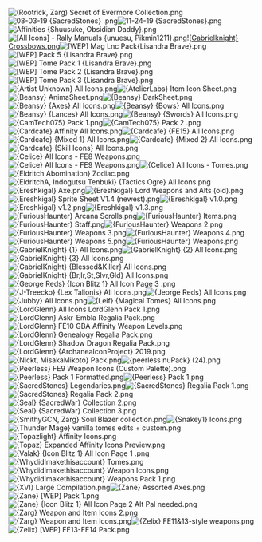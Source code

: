 ![(Rootrick, Zarg) Secret of Evermore Collection.png](https://raw.githubusercontent.com/Klokinator/FE-Repo/main/Item%20Icons/%5BAA%5D%20Icon%20Sheets/(Rootrick,%20Zarg)%20Secret%20of%20Evermore%20Collection.png "(Rootrick, Zarg) Secret of Evermore Collection.png")![08-03-19 {SacredStones} .png](https://raw.githubusercontent.com/Klokinator/FE-Repo/main/Item%20Icons/%5BAA%5D%20Icon%20Sheets/08-03-19%20%7BSacredStones%7D%20.png "08-03-19 {SacredStones} .png")![11-24-19 {SacredStones}.png](https://raw.githubusercontent.com/Klokinator/FE-Repo/main/Item%20Icons/%5BAA%5D%20Icon%20Sheets/11-24-19%20%7BSacredStones%7D.png "11-24-19 {SacredStones}.png")![Affinities {Shuusuke, Obsidian Daddy}.png](https://raw.githubusercontent.com/Klokinator/FE-Repo/main/Item%20Icons/%5BAA%5D%20Icon%20Sheets/Affinities%20%7BShuusuke,%20Obsidian%20Daddy%7D.png "Affinities {Shuusuke, Obsidian Daddy}.png")![[All Icons] - Rally Manuals {unuesu, Pikmin1211}.png](https://raw.githubusercontent.com/Klokinator/FE-Repo/main/Item%20Icons/%5BAA%5D%20Icon%20Sheets/%5BAll%20Icons%5D%20-%20Rally%20Manuals%20%7Bunuesu,%20Pikmin1211%7D.png "[All Icons] - Rally Manuals {unuesu, Pikmin1211}.png")![[Gabrielknight} Crossbows.png](https://raw.githubusercontent.com/Klokinator/FE-Repo/main/Item%20Icons/%5BAA%5D%20Icon%20Sheets/%5BGabrielknight%7D%20Crossbows.png "[Gabrielknight} Crossbows.png")![[WEP] Mag Lnc Pack{Lisandra Brave}.png](https://raw.githubusercontent.com/Klokinator/FE-Repo/main/Item%20Icons/%5BAA%5D%20Icon%20Sheets/%5BWEP%5D%20Mag%20Lnc%20Pack%7BLisandra%20Brave%7D.png "[WEP] Mag Lnc Pack{Lisandra Brave}.png")![[WEP] Pack 5 {Lisandra Brave}.png](https://raw.githubusercontent.com/Klokinator/FE-Repo/main/Item%20Icons/%5BAA%5D%20Icon%20Sheets/%5BWEP%5D%20Pack%205%20%7BLisandra%20Brave%7D.png "[WEP] Pack 5 {Lisandra Brave}.png")![[WEP] Tome Pack 1 {Lisandra Brave}.png](https://raw.githubusercontent.com/Klokinator/FE-Repo/main/Item%20Icons/%5BAA%5D%20Icon%20Sheets/%5BWEP%5D%20Tome%20Pack%201%20%7BLisandra%20Brave%7D.png "[WEP] Tome Pack 1 {Lisandra Brave}.png")![[WEP] Tome Pack 2 {Lisandra Brave}.png](https://raw.githubusercontent.com/Klokinator/FE-Repo/main/Item%20Icons/%5BAA%5D%20Icon%20Sheets/%5BWEP%5D%20Tome%20Pack%202%20%7BLisandra%20Brave%7D.png "[WEP] Tome Pack 2 {Lisandra Brave}.png")![[WEP] Tome Pack 3 {Lisandra Brave}.png](https://raw.githubusercontent.com/Klokinator/FE-Repo/main/Item%20Icons/%5BAA%5D%20Icon%20Sheets/%5BWEP%5D%20Tome%20Pack%203%20%7BLisandra%20Brave%7D.png "[WEP] Tome Pack 3 {Lisandra Brave}.png")![{Artist Unknown} All Icons.png](https://raw.githubusercontent.com/Klokinator/FE-Repo/main/Item%20Icons/%5BAA%5D%20Icon%20Sheets/%7BArtist%20Unknown%7D%20All%20Icons.png "{Artist Unknown} All Icons.png")![{AtelierLabs} Item Icon Sheet.png](https://raw.githubusercontent.com/Klokinator/FE-Repo/main/Item%20Icons/%5BAA%5D%20Icon%20Sheets/%7BAtelierLabs%7D%20Item%20Icon%20Sheet.png "{AtelierLabs} Item Icon Sheet.png")![{Beansy} AnimaSheet.png](https://raw.githubusercontent.com/Klokinator/FE-Repo/main/Item%20Icons/%5BAA%5D%20Icon%20Sheets/%7BBeansy%7D%20AnimaSheet.png "{Beansy} AnimaSheet.png")![{Beansy} DarkSheet.png](https://raw.githubusercontent.com/Klokinator/FE-Repo/main/Item%20Icons/%5BAA%5D%20Icon%20Sheets/%7BBeansy%7D%20DarkSheet.png "{Beansy} DarkSheet.png")![{Beansy} {Axes} All Icons.png](https://raw.githubusercontent.com/Klokinator/FE-Repo/main/Item%20Icons/%5BAA%5D%20Icon%20Sheets/%7BBeansy%7D%20%7BAxes%7D%20All%20Icons.png "{Beansy} {Axes} All Icons.png")![{Beansy} {Bows} All Icons.png](https://raw.githubusercontent.com/Klokinator/FE-Repo/main/Item%20Icons/%5BAA%5D%20Icon%20Sheets/%7BBeansy%7D%20%7BBows%7D%20All%20Icons.png "{Beansy} {Bows} All Icons.png")![{Beansy} {Lances} All Icons.png](https://raw.githubusercontent.com/Klokinator/FE-Repo/main/Item%20Icons/%5BAA%5D%20Icon%20Sheets/%7BBeansy%7D%20%7BLances%7D%20All%20Icons.png "{Beansy} {Lances} All Icons.png")![{Beansy} {Swords} All Icons.png](https://raw.githubusercontent.com/Klokinator/FE-Repo/main/Item%20Icons/%5BAA%5D%20Icon%20Sheets/%7BBeansy%7D%20%7BSwords%7D%20All%20Icons.png "{Beansy} {Swords} All Icons.png")![{CamTech075} Pack 1.png](https://raw.githubusercontent.com/Klokinator/FE-Repo/main/Item%20Icons/%5BAA%5D%20Icon%20Sheets/%7BCamTech075%7D%20Pack%201.png "{CamTech075} Pack 1.png")![{CamTech075} Pack 2 .png](https://raw.githubusercontent.com/Klokinator/FE-Repo/main/Item%20Icons/%5BAA%5D%20Icon%20Sheets/%7BCamTech075%7D%20Pack%202%20.png "{CamTech075} Pack 2 .png")![{Cardcafe} Affinity All Icons.png](https://raw.githubusercontent.com/Klokinator/FE-Repo/main/Item%20Icons/%5BAA%5D%20Icon%20Sheets/%7BCardcafe%7D%20Affinity%20All%20Icons.png "{Cardcafe} Affinity All Icons.png")![{Cardcafe} {FE15} All Icons.png](https://raw.githubusercontent.com/Klokinator/FE-Repo/main/Item%20Icons/%5BAA%5D%20Icon%20Sheets/%7BCardcafe%7D%20%7BFE15%7D%20All%20Icons.png "{Cardcafe} {FE15} All Icons.png")![{Cardcafe} {Mixed 1} All Icons.png](https://raw.githubusercontent.com/Klokinator/FE-Repo/main/Item%20Icons/%5BAA%5D%20Icon%20Sheets/%7BCardcafe%7D%20%7BMixed%201%7D%20All%20Icons.png "{Cardcafe} {Mixed 1} All Icons.png")![{Cardcafe} {Mixed 2} All Icons.png](https://raw.githubusercontent.com/Klokinator/FE-Repo/main/Item%20Icons/%5BAA%5D%20Icon%20Sheets/%7BCardcafe%7D%20%7BMixed%202%7D%20All%20Icons.png "{Cardcafe} {Mixed 2} All Icons.png")![{Cardcafe} {Skill Icons} All Icons.png](https://raw.githubusercontent.com/Klokinator/FE-Repo/main/Item%20Icons/%5BAA%5D%20Icon%20Sheets/%7BCardcafe%7D%20%7BSkill%20Icons%7D%20All%20Icons.png "{Cardcafe} {Skill Icons} All Icons.png")![{Celice} All Icons - FE8 Weapons.png](https://raw.githubusercontent.com/Klokinator/FE-Repo/main/Item%20Icons/%5BAA%5D%20Icon%20Sheets/%7BCelice%7D%20All%20Icons%20-%20FE8%20Weapons.png "{Celice} All Icons - FE8 Weapons.png")![{Celice} All Icons - FE9 Weapons.png](https://raw.githubusercontent.com/Klokinator/FE-Repo/main/Item%20Icons/%5BAA%5D%20Icon%20Sheets/%7BCelice%7D%20All%20Icons%20-%20FE9%20Weapons.png "{Celice} All Icons - FE9 Weapons.png")![{Celice} All Icons - Tomes.png](https://raw.githubusercontent.com/Klokinator/FE-Repo/main/Item%20Icons/%5BAA%5D%20Icon%20Sheets/%7BCelice%7D%20All%20Icons%20-%20Tomes.png "{Celice} All Icons - Tomes.png")![{Eldritch Abomination} Zodiac.png](https://raw.githubusercontent.com/Klokinator/FE-Repo/main/Item%20Icons/%5BAA%5D%20Icon%20Sheets/%7BEldritch%20Abomination%7D%20Zodiac.png "{Eldritch Abomination} Zodiac.png")![{EldritchA, Indogutsu Tenbuki} {Tactics Ogre} All Icons.png](https://raw.githubusercontent.com/Klokinator/FE-Repo/main/Item%20Icons/%5BAA%5D%20Icon%20Sheets/%7BEldritchA,%20Indogutsu%20Tenbuki%7D%20%7BTactics%20Ogre%7D%20All%20Icons.png "{EldritchA, Indogutsu Tenbuki} {Tactics Ogre} All Icons.png")![{Ereshkigal} Axe.png](https://raw.githubusercontent.com/Klokinator/FE-Repo/main/Item%20Icons/%5BAA%5D%20Icon%20Sheets/%7BEreshkigal%7D%20Axe.png "{Ereshkigal} Axe.png")![{Ereshkigal} Lord Weapons and Alts (old).png](https://raw.githubusercontent.com/Klokinator/FE-Repo/main/Item%20Icons/%5BAA%5D%20Icon%20Sheets/%7BEreshkigal%7D%20Lord%20Weapons%20and%20Alts%20(old).png "{Ereshkigal} Lord Weapons and Alts (old).png")![{Ereshkigal} Sprite Sheet V1.4 (newest).png](https://raw.githubusercontent.com/Klokinator/FE-Repo/main/Item%20Icons/%5BAA%5D%20Icon%20Sheets/%7BEreshkigal%7D%20Sprite%20Sheet%20V1.4%20(newest).png "{Ereshkigal} Sprite Sheet V1.4 (newest).png")![{Ereshkigal} v1.0.png](https://raw.githubusercontent.com/Klokinator/FE-Repo/main/Item%20Icons/%5BAA%5D%20Icon%20Sheets/%7BEreshkigal%7D%20v1.0.png "{Ereshkigal} v1.0.png")![{Ereshkigal} v1.2.png](https://raw.githubusercontent.com/Klokinator/FE-Repo/main/Item%20Icons/%5BAA%5D%20Icon%20Sheets/%7BEreshkigal%7D%20v1.2.png "{Ereshkigal} v1.2.png")![{Ereshkigal} v1.3.png](https://raw.githubusercontent.com/Klokinator/FE-Repo/main/Item%20Icons/%5BAA%5D%20Icon%20Sheets/%7BEreshkigal%7D%20v1.3.png "{Ereshkigal} v1.3.png")![{FuriousHaunter} Arcana Scrolls.png](https://raw.githubusercontent.com/Klokinator/FE-Repo/main/Item%20Icons/%5BAA%5D%20Icon%20Sheets/%7BFuriousHaunter%7D%20Arcana%20Scrolls.png "{FuriousHaunter} Arcana Scrolls.png")![{FuriousHaunter} Items.png](https://raw.githubusercontent.com/Klokinator/FE-Repo/main/Item%20Icons/%5BAA%5D%20Icon%20Sheets/%7BFuriousHaunter%7D%20Items.png "{FuriousHaunter} Items.png")![{FuriousHaunter} Staff.png](https://raw.githubusercontent.com/Klokinator/FE-Repo/main/Item%20Icons/%5BAA%5D%20Icon%20Sheets/%7BFuriousHaunter%7D%20Staff.png "{FuriousHaunter} Staff.png")![{FuriousHaunter} Weapons 2.png](https://raw.githubusercontent.com/Klokinator/FE-Repo/main/Item%20Icons/%5BAA%5D%20Icon%20Sheets/%7BFuriousHaunter%7D%20Weapons%202.png "{FuriousHaunter} Weapons 2.png")![{FuriousHaunter} Weapons 3.png](https://raw.githubusercontent.com/Klokinator/FE-Repo/main/Item%20Icons/%5BAA%5D%20Icon%20Sheets/%7BFuriousHaunter%7D%20Weapons%203.png "{FuriousHaunter} Weapons 3.png")![{FuriousHaunter} Weapons 4.png](https://raw.githubusercontent.com/Klokinator/FE-Repo/main/Item%20Icons/%5BAA%5D%20Icon%20Sheets/%7BFuriousHaunter%7D%20Weapons%204.png "{FuriousHaunter} Weapons 4.png")![{FuriousHaunter} Weapons 5.png](https://raw.githubusercontent.com/Klokinator/FE-Repo/main/Item%20Icons/%5BAA%5D%20Icon%20Sheets/%7BFuriousHaunter%7D%20Weapons%205.png "{FuriousHaunter} Weapons 5.png")![{FuriousHaunter} Weapons.png](https://raw.githubusercontent.com/Klokinator/FE-Repo/main/Item%20Icons/%5BAA%5D%20Icon%20Sheets/%7BFuriousHaunter%7D%20Weapons.png "{FuriousHaunter} Weapons.png")![{GabrielKnight} {1} All Icons.png](https://raw.githubusercontent.com/Klokinator/FE-Repo/main/Item%20Icons/%5BAA%5D%20Icon%20Sheets/%7BGabrielKnight%7D%20%7B1%7D%20All%20Icons.png "{GabrielKnight} {1} All Icons.png")![{GabrielKnight} {2} All Icons.png](https://raw.githubusercontent.com/Klokinator/FE-Repo/main/Item%20Icons/%5BAA%5D%20Icon%20Sheets/%7BGabrielKnight%7D%20%7B2%7D%20All%20Icons.png "{GabrielKnight} {2} All Icons.png")![{GabrielKnight} {3} All Icons.png](https://raw.githubusercontent.com/Klokinator/FE-Repo/main/Item%20Icons/%5BAA%5D%20Icon%20Sheets/%7BGabrielKnight%7D%20%7B3%7D%20All%20Icons.png "{GabrielKnight} {3} All Icons.png")![{GabrielKnight} {Blessed&Killer} All Icons.png](https://raw.githubusercontent.com/Klokinator/FE-Repo/main/Item%20Icons/%5BAA%5D%20Icon%20Sheets/%7BGabrielKnight%7D%20%7BBlessed&Killer%7D%20All%20Icons.png "{GabrielKnight} {Blessed&Killer} All Icons.png")![{GabrielKnight} {Br,Ir,St,Slvr,Gld} All Icons.png](https://raw.githubusercontent.com/Klokinator/FE-Repo/main/Item%20Icons/%5BAA%5D%20Icon%20Sheets/%7BGabrielKnight%7D%20%7BBr,Ir,St,Slvr,Gld%7D%20All%20Icons.png "{GabrielKnight} {Br,Ir,St,Slvr,Gld} All Icons.png")![{George Reds} {Icon Blitz 1} All Icon Page 3 .png](https://raw.githubusercontent.com/Klokinator/FE-Repo/main/Item%20Icons/%5BAA%5D%20Icon%20Sheets/%7BGeorge%20Reds%7D%20%7BIcon%20Blitz%201%7D%20All%20Icon%20Page%203%20.png "{George Reds} {Icon Blitz 1} All Icon Page 3 .png")![{J-Treecko} {Lex Talionis} All Icons.png](https://raw.githubusercontent.com/Klokinator/FE-Repo/main/Item%20Icons/%5BAA%5D%20Icon%20Sheets/%7BJ-Treecko%7D%20%7BLex%20Talionis%7D%20All%20Icons.png "{J-Treecko} {Lex Talionis} All Icons.png")![{Jeorge Reds} All Icons.png](https://raw.githubusercontent.com/Klokinator/FE-Repo/main/Item%20Icons/%5BAA%5D%20Icon%20Sheets/%7BJeorge%20Reds%7D%20All%20Icons.png "{Jeorge Reds} All Icons.png")![{Jubby} All Icons.png](https://raw.githubusercontent.com/Klokinator/FE-Repo/main/Item%20Icons/%5BAA%5D%20Icon%20Sheets/%7BJubby%7D%20All%20Icons.png "{Jubby} All Icons.png")![{Leif} {Magical Tomes} All Icons.png](https://raw.githubusercontent.com/Klokinator/FE-Repo/main/Item%20Icons/%5BAA%5D%20Icon%20Sheets/%7BLeif%7D%20%7BMagical%20Tomes%7D%20All%20Icons.png "{Leif} {Magical Tomes} All Icons.png")![{LordGlenn} All Icons LordGlenn Pack 1.png](https://raw.githubusercontent.com/Klokinator/FE-Repo/main/Item%20Icons/%5BAA%5D%20Icon%20Sheets/%7BLordGlenn%7D%20All%20Icons%20LordGlenn%20Pack%201.png "{LordGlenn} All Icons LordGlenn Pack 1.png")![{LordGlenn} Askr-Embla Regalia Pack.png](https://raw.githubusercontent.com/Klokinator/FE-Repo/main/Item%20Icons/%5BAA%5D%20Icon%20Sheets/%7BLordGlenn%7D%20Askr-Embla%20Regalia%20Pack.png "{LordGlenn} Askr-Embla Regalia Pack.png")![{LordGlenn} FE10 GBA Affinity Weapon Levels.png](https://raw.githubusercontent.com/Klokinator/FE-Repo/main/Item%20Icons/%5BAA%5D%20Icon%20Sheets/%7BLordGlenn%7D%20FE10%20GBA%20Affinity%20Weapon%20Levels.png "{LordGlenn} FE10 GBA Affinity Weapon Levels.png")![{LordGlenn} Genealogy Regalia Pack.png](https://raw.githubusercontent.com/Klokinator/FE-Repo/main/Item%20Icons/%5BAA%5D%20Icon%20Sheets/%7BLordGlenn%7D%20Genealogy%20Regalia%20Pack.png "{LordGlenn} Genealogy Regalia Pack.png")![{LordGlenn} Shadow Dragon Regalia Pack.png](https://raw.githubusercontent.com/Klokinator/FE-Repo/main/Item%20Icons/%5BAA%5D%20Icon%20Sheets/%7BLordGlenn%7D%20Shadow%20Dragon%20Regalia%20Pack.png "{LordGlenn} Shadow Dragon Regalia Pack.png")![{LordGlenn} {ArchaneaIconProject} 2019.png](https://raw.githubusercontent.com/Klokinator/FE-Repo/main/Item%20Icons/%5BAA%5D%20Icon%20Sheets/%7BLordGlenn%7D%20%7BArchaneaIconProject%7D%202019.png "{LordGlenn} {ArchaneaIconProject} 2019.png")![{Nickt, MisakaMikoto} Pack.png](https://raw.githubusercontent.com/Klokinator/FE-Repo/main/Item%20Icons/%5BAA%5D%20Icon%20Sheets/%7BNickt,%20MisakaMikoto%7D%20Pack.png "{Nickt, MisakaMikoto} Pack.png")![{peerless nuPack} (24).png](https://raw.githubusercontent.com/Klokinator/FE-Repo/main/Item%20Icons/%5BAA%5D%20Icon%20Sheets/%7Bpeerless%20nuPack%7D%20(24).png "{peerless nuPack} (24).png")![{Peerless} FE9 Weapon Icons (Custom Palette).png](https://raw.githubusercontent.com/Klokinator/FE-Repo/main/Item%20Icons/%5BAA%5D%20Icon%20Sheets/%7BPeerless%7D%20FE9%20Weapon%20Icons%20(Custom%20Palette).png "{Peerless} FE9 Weapon Icons (Custom Palette).png")![{Peerless} Pack 1 Formatted.png](https://raw.githubusercontent.com/Klokinator/FE-Repo/main/Item%20Icons/%5BAA%5D%20Icon%20Sheets/%7BPeerless%7D%20Pack%201%20Formatted.png "{Peerless} Pack 1 Formatted.png")![{Peerless} Pack 1.png](https://raw.githubusercontent.com/Klokinator/FE-Repo/main/Item%20Icons/%5BAA%5D%20Icon%20Sheets/%7BPeerless%7D%20Pack%201.png "{Peerless} Pack 1.png")![{SacredStones} Legendaries.png](https://raw.githubusercontent.com/Klokinator/FE-Repo/main/Item%20Icons/%5BAA%5D%20Icon%20Sheets/%7BSacredStones%7D%20Legendaries.png "{SacredStones} Legendaries.png")![{SacredStones} Regalia Pack 1.png](https://raw.githubusercontent.com/Klokinator/FE-Repo/main/Item%20Icons/%5BAA%5D%20Icon%20Sheets/%7BSacredStones%7D%20Regalia%20Pack%201.png "{SacredStones} Regalia Pack 1.png")![{SacredStones} Regalia Pack 2.png](https://raw.githubusercontent.com/Klokinator/FE-Repo/main/Item%20Icons/%5BAA%5D%20Icon%20Sheets/%7BSacredStones%7D%20Regalia%20Pack%202.png "{SacredStones} Regalia Pack 2.png")![{Seal} {SacredWar} Collection 2.png](https://raw.githubusercontent.com/Klokinator/FE-Repo/main/Item%20Icons/%5BAA%5D%20Icon%20Sheets/%7BSeal%7D%20%7BSacredWar%7D%20Collection%202.png "{Seal} {SacredWar} Collection 2.png")![{Seal} {SacredWar} Collection 3.png](https://raw.githubusercontent.com/Klokinator/FE-Repo/main/Item%20Icons/%5BAA%5D%20Icon%20Sheets/%7BSeal%7D%20%7BSacredWar%7D%20Collection%203.png "{Seal} {SacredWar} Collection 3.png")![{SmithyGCN, Zarg} Soul Blazer collection.png](https://raw.githubusercontent.com/Klokinator/FE-Repo/main/Item%20Icons/%5BAA%5D%20Icon%20Sheets/%7BSmithyGCN,%20Zarg%7D%20Soul%20Blazer%20collection.png "{SmithyGCN, Zarg} Soul Blazer collection.png")![{Snakey1}  Icons.png](https://raw.githubusercontent.com/Klokinator/FE-Repo/main/Item%20Icons/%5BAA%5D%20Icon%20Sheets/%7BSnakey1%7D%20%20Icons.png "{Snakey1}  Icons.png")![{Thunder Mage} vanilla tomes edits + custom.png](https://raw.githubusercontent.com/Klokinator/FE-Repo/main/Item%20Icons/%5BAA%5D%20Icon%20Sheets/%7BThunder%20Mage%7D%20vanilla%20tomes%20edits%20%2B%20custom.png "{Thunder Mage} vanilla tomes edits + custom.png")![{Topazlight} Affinity Icons.png](https://raw.githubusercontent.com/Klokinator/FE-Repo/main/Item%20Icons/%5BAA%5D%20Icon%20Sheets/%7BTopazlight%7D%20Affinity%20Icons.png "{Topazlight} Affinity Icons.png")![{Topaz} Expanded Affinity Icons Preview.png](https://raw.githubusercontent.com/Klokinator/FE-Repo/main/Item%20Icons/%5BAA%5D%20Icon%20Sheets/%7BTopaz%7D%20Expanded%20Affinity%20Icons%20Preview.png "{Topaz} Expanded Affinity Icons Preview.png")![{Valak} {Icon Blitz 1} All Icon Page 1 .png](https://raw.githubusercontent.com/Klokinator/FE-Repo/main/Item%20Icons/%5BAA%5D%20Icon%20Sheets/%7BValak%7D%20%7BIcon%20Blitz%201%7D%20All%20Icon%20Page%201%20.png "{Valak} {Icon Blitz 1} All Icon Page 1 .png")![{WhydidImakethisaccount} Tomes.png](https://raw.githubusercontent.com/Klokinator/FE-Repo/main/Item%20Icons/%5BAA%5D%20Icon%20Sheets/%7BWhydidImakethisaccount%7D%20Tomes.png "{WhydidImakethisaccount} Tomes.png")![{WhydidImakethisaccount} Weapon Icons.png](https://raw.githubusercontent.com/Klokinator/FE-Repo/main/Item%20Icons/%5BAA%5D%20Icon%20Sheets/%7BWhydidImakethisaccount%7D%20Weapon%20Icons.png "{WhydidImakethisaccount} Weapon Icons.png")![{WhydidImakethisaccount} Weapons Pack 1.png](https://raw.githubusercontent.com/Klokinator/FE-Repo/main/Item%20Icons/%5BAA%5D%20Icon%20Sheets/%7BWhydidImakethisaccount%7D%20Weapons%20Pack%201.png "{WhydidImakethisaccount} Weapons Pack 1.png")![{XVI} Large Compilation.png](https://raw.githubusercontent.com/Klokinator/FE-Repo/main/Item%20Icons/%5BAA%5D%20Icon%20Sheets/%7BXVI%7D%20Large%20Compilation.png "{XVI} Large Compilation.png")![{Zane} Assorted Axes.png](https://raw.githubusercontent.com/Klokinator/FE-Repo/main/Item%20Icons/%5BAA%5D%20Icon%20Sheets/%7BZane%7D%20Assorted%20Axes.png "{Zane} Assorted Axes.png")![{Zane} [WEP] Pack 1.png](https://raw.githubusercontent.com/Klokinator/FE-Repo/main/Item%20Icons/%5BAA%5D%20Icon%20Sheets/%7BZane%7D%20%5BWEP%5D%20Pack%201.png "{Zane} [WEP] Pack 1.png")![{Zane} {Icon Blitz 1} All Icon Page 2 Alt Pal needed.png](https://raw.githubusercontent.com/Klokinator/FE-Repo/main/Item%20Icons/%5BAA%5D%20Icon%20Sheets/%7BZane%7D%20%7BIcon%20Blitz%201%7D%20All%20Icon%20Page%202%20Alt%20Pal%20needed.png "{Zane} {Icon Blitz 1} All Icon Page 2 Alt Pal needed.png")![{Zarg} Weapon and Item Icons 2.png](https://raw.githubusercontent.com/Klokinator/FE-Repo/main/Item%20Icons/%5BAA%5D%20Icon%20Sheets/%7BZarg%7D%20Weapon%20and%20Item%20Icons%202.png "{Zarg} Weapon and Item Icons 2.png")![{Zarg} Weapon and Item Icons.png](https://raw.githubusercontent.com/Klokinator/FE-Repo/main/Item%20Icons/%5BAA%5D%20Icon%20Sheets/%7BZarg%7D%20Weapon%20and%20Item%20Icons.png "{Zarg} Weapon and Item Icons.png")![{Zelix} FE11&13-style weapons.png](https://raw.githubusercontent.com/Klokinator/FE-Repo/main/Item%20Icons/%5BAA%5D%20Icon%20Sheets/%7BZelix%7D%20FE11&13-style%20weapons.png "{Zelix} FE11&13-style weapons.png")![{Zelix} [WEP] FE13-FE14 Pack.png](https://raw.githubusercontent.com/Klokinator/FE-Repo/main/Item%20Icons/%5BAA%5D%20Icon%20Sheets/%7BZelix%7D%20%5BWEP%5D%20FE13-FE14%20Pack.png "{Zelix} [WEP] FE13-FE14 Pack.png")